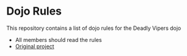 Dojo Rules
==========

This repository contains a list of dojo rules for the Deadly Vipers dojo
* All members should read the rules
* [Original project](https://github.com/deadlyvipers)


